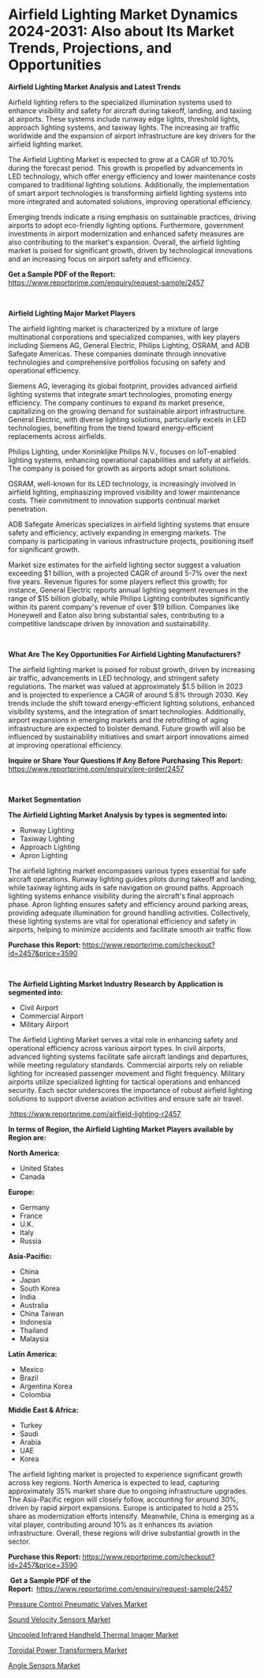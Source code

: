 <p><h1>Airfield Lighting Market Dynamics 2024-2031: Also about Its Market Trends, Projections, and Opportunities</h1></p><p><strong>Airfield Lighting Market Analysis and Latest Trends</strong></p>
<p><p>Airfield lighting refers to the specialized illumination systems used to enhance visibility and safety for aircraft during takeoff, landing, and taxiing at airports. These systems include runway edge lights, threshold lights, approach lighting systems, and taxiway lights. The increasing air traffic worldwide and the expansion of airport infrastructure are key drivers for the airfield lighting market.</p><p>The Airfield Lighting Market is expected to grow at a CAGR of 10.70% during the forecast period. This growth is propelled by advancements in LED technology, which offer energy efficiency and lower maintenance costs compared to traditional lighting solutions. Additionally, the implementation of smart airport technologies is transforming airfield lighting systems into more integrated and automated solutions, improving operational efficiency.</p><p>Emerging trends indicate a rising emphasis on sustainable practices, driving airports to adopt eco-friendly lighting options. Furthermore, government investments in airport modernization and enhanced safety measures are also contributing to the market's expansion. Overall, the airfield lighting market is poised for significant growth, driven by technological innovations and an increasing focus on airport safety and efficiency.</p></p>
<p><strong>Get a Sample PDF of the Report:&nbsp;</strong> <a href="https://www.reportprime.com/enquiry/request-sample/2457">https://www.reportprime.com/enquiry/request-sample/2457</a></p>
<p>&nbsp;</p>
<p><strong>Airfield Lighting Major Market Players</strong></p>
<p><p>The airfield lighting market is characterized by a mixture of large multinational corporations and specialized companies, with key players including Siemens AG, General Electric, Philips Lighting, OSRAM, and ADB Safegate Americas. These companies dominate through innovative technologies and comprehensive portfolios focusing on safety and operational efficiency.</p><p>Siemens AG, leveraging its global footprint, provides advanced airfield lighting systems that integrate smart technologies, promoting energy efficiency. The company continues to expand its market presence, capitalizing on the growing demand for sustainable airport infrastructure. General Electric, with diverse lighting solutions, particularly excels in LED technologies, benefiting from the trend toward energy-efficient replacements across airfields.</p><p>Philips Lighting, under Koninklijke Philips N.V., focuses on IoT-enabled lighting systems, enhancing operational capabilities and safety at airfields. The company is poised for growth as airports adopt smart solutions.</p><p>OSRAM, well-known for its LED technology, is increasingly involved in airfield lighting, emphasizing improved visibility and lower maintenance costs. Their commitment to innovation supports continual market penetration.</p><p>ADB Safegate Americas specializes in airfield lighting systems that ensure safety and efficiency, actively expanding in emerging markets. The company is participating in various infrastructure projects, positioning itself for significant growth.</p><p>Market size estimates for the airfield lighting sector suggest a valuation exceeding $1 billion, with a projected CAGR of around 5-7% over the next five years. Revenue figures for some players reflect this growth; for instance, General Electric reports annual lighting segment revenues in the range of $15 billion globally, while Philips Lighting contributes significantly within its parent company's revenue of over $19 billion. Companies like Honeywell and Eaton also bring substantial sales, contributing to a competitive landscape driven by innovation and sustainability.</p></p>
<p>&nbsp;</p>
<p><strong>What Are The Key Opportunities For Airfield Lighting Manufacturers?</strong></p>
<p><p>The airfield lighting market is poised for robust growth, driven by increasing air traffic, advancements in LED technology, and stringent safety regulations. The market was valued at approximately $1.5 billion in 2023 and is projected to experience a CAGR of around 5.8% through 2030. Key trends include the shift toward energy-efficient lighting solutions, enhanced visibility systems, and the integration of smart technologies. Additionally, airport expansions in emerging markets and the retrofitting of aging infrastructure are expected to bolster demand. Future growth will also be influenced by sustainability initiatives and smart airport innovations aimed at improving operational efficiency.</p></p>
<p><strong>Inquire or Share Your Questions If Any Before Purchasing This Report:</strong> <a href="https://www.reportprime.com/enquiry/pre-order/2457">https://www.reportprime.com/enquiry/pre-order/2457</a></p>
<p>&nbsp;</p>
<p><strong>Market Segmentation</strong></p>
<p><strong>The Airfield Lighting Market Analysis by types is segmented into:</strong></p>
<p><ul><li>Runway Lighting</li><li>Taxiway Lighting</li><li>Approach Lighting</li><li>Apron Lighting</li></ul></p>
<p><p>The airfield lighting market encompasses various types essential for safe aircraft operations. Runway lighting guides pilots during takeoff and landing, while taxiway lighting aids in safe navigation on ground paths. Approach lighting systems enhance visibility during the aircraft's final approach phase. Apron lighting ensures safety and efficiency around parking areas, providing adequate illumination for ground handling activities. Collectively, these lighting systems are vital for operational efficiency and safety in airports, helping to minimize accidents and facilitate smooth air traffic flow.</p></p>
<p><strong>Purchase this Report:&nbsp;</strong><a href="https://www.reportprime.com/checkout?id=2457&price=3590">https://www.reportprime.com/checkout?id=2457&price=3590</a></p>
<p>&nbsp;</p>
<p><strong>The Airfield Lighting Market Industry Research by Application is segmented into:</strong></p>
<p><ul><li>Civil Airport</li><li>Commercial Airport</li><li>Military Airport</li></ul></p>
<p><p>The Airfield Lighting Market serves a vital role in enhancing safety and operational efficiency across various airport types. In civil airports, advanced lighting systems facilitate safe aircraft landings and departures, while meeting regulatory standards. Commercial airports rely on reliable lighting for increased passenger movement and flight frequency. Military airports utilize specialized lighting for tactical operations and enhanced security. Each sector underscores the importance of robust airfield lighting solutions to support diverse aviation activities and ensure safe air travel.</p></p>
<p><a href="https://www.reportprime.com/airfield-lighting-r2457">&nbsp;https://www.reportprime.com/airfield-lighting-r2457</a></p>
<p><strong>In terms of Region, the Airfield Lighting Market Players available by Region are:</strong></p>
<p>
    <p> <strong> North America: </strong>
        <ul>
            <li>United States</li>
            <li>Canada</li>
        </ul>
        </p> 
    <p> <strong> Europe: </strong>
        <ul>
            <li>Germany</li>
            <li>France</li>
            <li>U.K.</li>
            <li>Italy</li>
            <li>Russia</li>
        </ul>
        </p> 
    <p> <strong> Asia-Pacific: </strong>
        <ul>
            <li>China</li>
            <li>Japan</li>
            <li>South Korea</li>
            <li>India</li>
            <li>Australia</li>
            <li>China Taiwan</li>
            <li>Indonesia</li>
            <li>Thailand</li>
            <li>Malaysia</li>
        </ul>
        </p> 
    <p> <strong> Latin America: </strong>
        <ul>
            <li>Mexico</li>
            <li>Brazil</li>
            <li>Argentina Korea</li>
            <li>Colombia</li>
        </ul>
        </p> 
    <p> <strong> Middle East & Africa: </strong>
        <ul>
            <li>Turkey</li>
            <li>Saudi</li>
            <li>Arabia</li>
            <li>UAE</li>
            <li>Korea</li>
        </ul>
    </p>
    </p>
<p><p>The airfield lighting market is projected to experience significant growth across key regions. North America is expected to lead, capturing approximately 35% market share due to ongoing infrastructure upgrades. The Asia-Pacific region will closely follow, accounting for around 30%, driven by rapid airport expansions. Europe is anticipated to hold a 25% share as modernization efforts intensify. Meanwhile, China is emerging as a vital player, contributing around 10% as it enhances its aviation infrastructure. Overall, these regions will drive substantial growth in the sector.</p></p>
<p><strong>Purchase this Report: </strong><a href="https://www.reportprime.com/checkout?id=2457&price=3590">https://www.reportprime.com/checkout?id=2457&price=3590</a></p>
<p>&nbsp;<strong>Get a Sample PDF of the Report:&nbsp;&nbsp;</strong><a href="https://www.reportprime.com/enquiry/request-sample/2457">https://www.reportprime.com/enquiry/request-sample/2457</a></p>
<p><strong></strong></p>
<p><p><a href="https://issuu.com/reportprime-2/docs/pressure-control-pneumatic-valves-m_8c1295f7abcb00">Pressure Control Pneumatic Valves Market</a></p><p><a href="https://www.linkedin.com/pulse/global-sound-velocity-sensors-market-trends-analysis-future-a81he?trackingId=UMajTs3jSvuvixJLNQC7aw%3D%3D">Sound Velocity Sensors Market</a></p><p><a href="https://issuu.com/reportprime-2/docs/uncooled-infrared-handheld-thermal-_8928378f181cc6">Uncooled Infrared Handheld Thermal Imager Market</a></p><p><a href="https://www.linkedin.com/pulse/what-growth-opportunities-challenges-toroidal-power-transformers-mskse?trackingId=6UcFxNaESI6j%2BoaLHc7r%2Bg%3D%3D">Toroidal Power Transformers Market</a></p><p><a href="https://github.com/marloy8/Market-Research-Report-List-6/blob/main/angle-sensors-market.md">Angle Sensors Market</a></p></p>